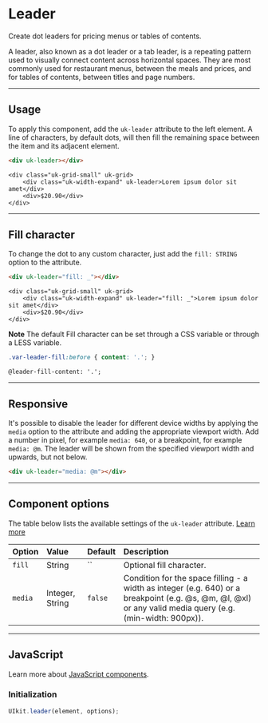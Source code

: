 # Leader

<p class="uk-text-lead">Create dot leaders for pricing menus or tables of contents.</p>

A leader, also known as a dot leader or a tab leader, is a repeating pattern used to visually connect content across horizontal spaces. They are most commonly used for restaurant menus, between the meals and prices, and for tables of contents, between titles and page numbers.

***

## Usage

To apply this component, add the `uk-leader` attribute to the left element. A line of characters, by default dots, will then fill the remaining space between the item and its adjacent element.

```html
<div uk-leader></div>
```

```example
<div class="uk-grid-small" uk-grid>
    <div class="uk-width-expand" uk-leader>Lorem ipsum dolor sit amet</div>
    <div>$20.90</div>
</div>
```

***

## Fill character

To change the dot to any custom character, just add the `fill: STRING` option to the attribute.

```html
<div uk-leader="fill: _"></div>
```

```example
<div class="uk-grid-small" uk-grid>
    <div class="uk-width-expand" uk-leader="fill: _">Lorem ipsum dolor sit amet</div>
    <div>$20.90</div>
</div>
```

**Note** The default Fill character can be set through a CSS variable or through a LESS variable.

```css
.var-leader-fill:before { content: '.'; }
```

```less
@leader-fill-content: '.';
```

***

## Responsive

It's possible to disable the leader for different device widths by applying the `media` option to the attribute and adding the appropriate viewport width. Add a number in pixel, for example `media: 640`, or a breakpoint, for example `media: @m`. The leader will be shown from the specified viewport width and upwards, but not below.

```html
<div uk-leader="media: @m"></div>
```

***

## Component options

The table below lists the available settings of the `uk-leader` attribute. [Learn more](javascript.md#component-configuration)

| Option  | Value  | Default     | Description                                                                                             |
|:--------|:-------|:------------|:--------------------------------------------------------------------------------------------------------|
| `fill`  | String | ``          | Optional fill character.                                                                                |
| `media` | Integer, String | `false`     | Condition for the space filling - a width as integer (e.g. 640) or a breakpoint (e.g. @s, @m, @l, @xl) or any valid media query (e.g. (min-width: 900px)). |


***

## JavaScript

Learn more about [JavaScript components](javascript.md#programmatic-use).

### Initialization

```js
UIkit.leader(element, options);
```

